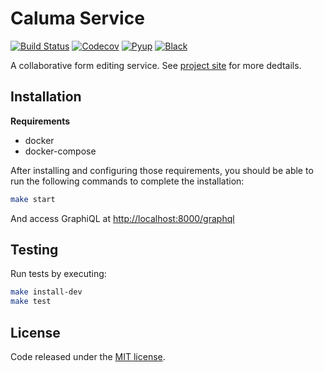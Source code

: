 # Caluma Service

[![Build Status](https://travis-ci.com/projectcaluma/caluma.svg?branch=master)](https://travis-ci.org/projectcaluma/caluma)
[![Codecov](https://codecov.io/gh/projectcaluma/caluma/branch/master/graph/badge.svg)](https://codecov.io/gh/projectcaluma/caluma)
[![Pyup](https://pyup.io/repos/github/projectcaluma/caluma/shield.svg)](https://pyup.io/account/repos/github/projectcaluma/caluma/)
[![Black](https://img.shields.io/badge/code%20style-black-000000.svg)](https://github.com/projectcaluma/caluma)

A collaborative form editing service. See [project site](https://projectcaluma.github.io/) for more dedtails.

## Installation

**Requirements**
* docker
* docker-compose

After installing and configuring those requirements, you should be able to run the following
commands to complete the installation:

```bash
make start
```

And access GraphiQL at [http://localhost:8000/graphql](http://localhost:8000/graphql)

## Testing
Run tests by executing:

```bash
make install-dev
make test
```

## License
Code released under the [MIT license](LICENSE).
